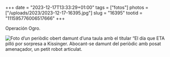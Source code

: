 +++
date = "2023-12-17T13:33:29+01:00"
tags = ["fotos"]
photos = ["/uploads/2023/2023-12-17-16395.jpg"]
slug = "16395"
tootid = "111595776006517666"
+++

Operación Ogro.

<img alt="Foto d’un periòdic obert damunt d’una taula amb el titular “El día que ETA pilló por sorpresa a Kissinger. Abocant-se damunt del periòdic amb posat amenaçador, un petit robot articulat." src="/uploads/2023/2023-12-17-16395.jpg">
